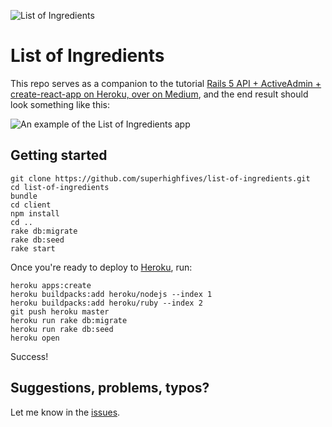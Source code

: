 ![List of Ingredients](https://i.imgur.com/30bgJWe.png)

# List of Ingredients

This repo serves as a companion to the tutorial [Rails 5 API + ActiveAdmin + create-react-app on Heroku, over on Medium](https://medium.com/superhighfives/rails-5-api-activeadmin-create-react-app-on-heroku-de5481b7ec0b), and the end result should look something like this:

![An example of the List of Ingredients app](http://i.imgur.com/as3HMYP.png)

## Getting started

``` shell
git clone https://github.com/superhighfives/list-of-ingredients.git
cd list-of-ingredients
bundle
cd client
npm install
cd ..
rake db:migrate
rake db:seed
rake start
```

Once you're ready to deploy to [Heroku](https://surge.sh), run:

``` shell
heroku apps:create
heroku buildpacks:add heroku/nodejs --index 1
heroku buildpacks:add heroku/ruby --index 2
git push heroku master
heroku run rake db:migrate
heroku run rake db:seed
heroku open
```

Success!

## Suggestions, problems, typos?

Let me know in the [issues](https://github.com/superhighfives/list-of-ingredients/issues).

